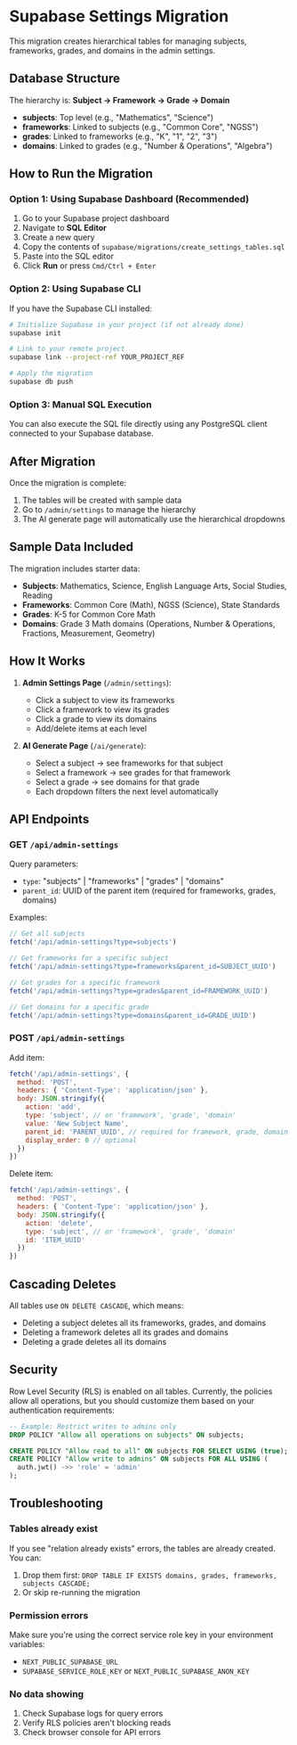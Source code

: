# Supabase Settings Migration

This migration creates hierarchical tables for managing subjects, frameworks, grades, and domains in the admin settings.

## Database Structure

The hierarchy is: **Subject → Framework → Grade → Domain**

- **subjects**: Top level (e.g., "Mathematics", "Science")
- **frameworks**: Linked to subjects (e.g., "Common Core", "NGSS")
- **grades**: Linked to frameworks (e.g., "K", "1", "2", "3")
- **domains**: Linked to grades (e.g., "Number & Operations", "Algebra")

## How to Run the Migration

### Option 1: Using Supabase Dashboard (Recommended)

1. Go to your Supabase project dashboard
2. Navigate to **SQL Editor**
3. Create a new query
4. Copy the contents of `supabase/migrations/create_settings_tables.sql`
5. Paste into the SQL editor
6. Click **Run** or press `Cmd/Ctrl + Enter`

### Option 2: Using Supabase CLI

If you have the Supabase CLI installed:

```bash
# Initialize Supabase in your project (if not already done)
supabase init

# Link to your remote project
supabase link --project-ref YOUR_PROJECT_REF

# Apply the migration
supabase db push
```

### Option 3: Manual SQL Execution

You can also execute the SQL file directly using any PostgreSQL client connected to your Supabase database.

## After Migration

Once the migration is complete:

1. The tables will be created with sample data
2. Go to `/admin/settings` to manage the hierarchy
3. The AI generate page will automatically use the hierarchical dropdowns

## Sample Data Included

The migration includes starter data:
- **Subjects**: Mathematics, Science, English Language Arts, Social Studies, Reading
- **Frameworks**: Common Core (Math), NGSS (Science), State Standards
- **Grades**: K-5 for Common Core Math
- **Domains**: Grade 3 Math domains (Operations, Number & Operations, Fractions, Measurement, Geometry)

## How It Works

1. **Admin Settings Page** (`/admin/settings`):
   - Click a subject to view its frameworks
   - Click a framework to view its grades
   - Click a grade to view its domains
   - Add/delete items at each level

2. **AI Generate Page** (`/ai/generate`):
   - Select a subject → see frameworks for that subject
   - Select a framework → see grades for that framework
   - Select a grade → see domains for that grade
   - Each dropdown filters the next level automatically

## API Endpoints

### GET `/api/admin-settings`

Query parameters:
- `type`: "subjects" | "frameworks" | "grades" | "domains"
- `parent_id`: UUID of the parent item (required for frameworks, grades, domains)

Examples:
```javascript
// Get all subjects
fetch('/api/admin-settings?type=subjects')

// Get frameworks for a specific subject
fetch('/api/admin-settings?type=frameworks&parent_id=SUBJECT_UUID')

// Get grades for a specific framework
fetch('/api/admin-settings?type=grades&parent_id=FRAMEWORK_UUID')

// Get domains for a specific grade
fetch('/api/admin-settings?type=domains&parent_id=GRADE_UUID')
```

### POST `/api/admin-settings`

Add item:
```javascript
fetch('/api/admin-settings', {
  method: 'POST',
  headers: { 'Content-Type': 'application/json' },
  body: JSON.stringify({
    action: 'add',
    type: 'subject', // or 'framework', 'grade', 'domain'
    value: 'New Subject Name',
    parent_id: 'PARENT_UUID', // required for framework, grade, domain
    display_order: 0 // optional
  })
})
```

Delete item:
```javascript
fetch('/api/admin-settings', {
  method: 'POST',
  headers: { 'Content-Type': 'application/json' },
  body: JSON.stringify({
    action: 'delete',
    type: 'subject', // or 'framework', 'grade', 'domain'
    id: 'ITEM_UUID'
  })
})
```

## Cascading Deletes

All tables use `ON DELETE CASCADE`, which means:
- Deleting a subject deletes all its frameworks, grades, and domains
- Deleting a framework deletes all its grades and domains
- Deleting a grade deletes all its domains

## Security

Row Level Security (RLS) is enabled on all tables. Currently, the policies allow all operations, but you should customize them based on your authentication requirements:

```sql
-- Example: Restrict writes to admins only
DROP POLICY "Allow all operations on subjects" ON subjects;

CREATE POLICY "Allow read to all" ON subjects FOR SELECT USING (true);
CREATE POLICY "Allow write to admins" ON subjects FOR ALL USING (
  auth.jwt() ->> 'role' = 'admin'
);
```

## Troubleshooting

### Tables already exist
If you see "relation already exists" errors, the tables are already created. You can:
1. Drop them first: `DROP TABLE IF EXISTS domains, grades, frameworks, subjects CASCADE;`
2. Or skip re-running the migration

### Permission errors
Make sure you're using the correct service role key in your environment variables:
- `NEXT_PUBLIC_SUPABASE_URL`
- `SUPABASE_SERVICE_ROLE_KEY` or `NEXT_PUBLIC_SUPABASE_ANON_KEY`

### No data showing
1. Check Supabase logs for query errors
2. Verify RLS policies aren't blocking reads
3. Check browser console for API errors
